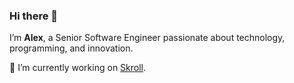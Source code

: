 ### Hi there 👋

I’m **Alex**, a Senior Software Engineer passionate about technology, programming, and innovation.  

🔭 I’m currently working on [Skroll](https://github.com/abianche/skroll).

<!--

![GitHub stats](https://github-readme-stats.vercel.app/api?username=abianche&show_icons=true&theme=default)
![Top Langs](https://github-readme-stats.vercel.app/api/top-langs/?username=abianche&layout=compact)

**abianche/abianche** is a ✨ _special_ ✨ repository because its `README.md` (this file) appears on your GitHub profile.

Here are some ideas to get you started:

- 🔭 I’m currently working on ...
- 🌱 I’m currently learning ...
- 👯 I’m looking to collaborate on ...
- 🤔 I’m looking for help with ...
- 💬 Ask me about ...
- 📫 How to reach me: ...
- 😄 Pronouns: ...
- ⚡ Fun fact: ...
-->
